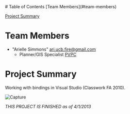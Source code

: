 
<html>
<head>
</head>
<body>
# Table of Contents
[Team Members](#team-members)

[Project Summary](#project-summary)

# <a name="team-members"></a>Team Members
* "Arielle Simmons" <ari.ucb.fire@gmail.com>
	- Planner/GIS Specialist 
	[PVPC](http://www.pvpc.org/ "PVPC")
	
# <a name="project-summary"></a>Project Summary
Working with bindings in Visual Studio (Classwork FA 2010).

![Capture](https://raw.github.com/ARSimmons/.Net_VisualStudio_GuessTheWordGame/master/images/Capture.JPG)


*THIS PROJECT IS FINISHED as of 4/1/2013*
 
</body>
</html>